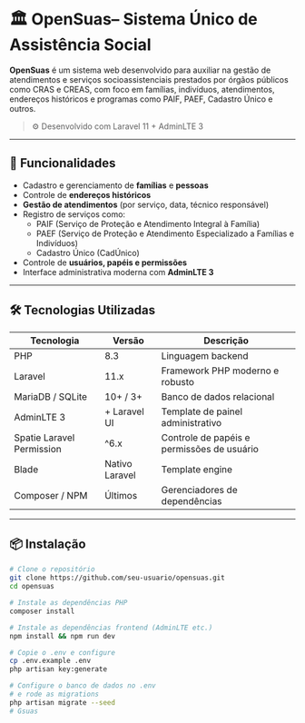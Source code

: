 # 🏛️ OpenSuas– Sistema Único de Assistência Social

**OpenSuas** é um sistema web desenvolvido para auxiliar na gestão de atendimentos e serviços socioassistenciais prestados por órgãos públicos como CRAS e CREAS, com foco em famílias, indivíduos, atendimentos, endereços históricos e programas como PAIF, PAEF, Cadastro Único e outros.

> ⚙️ Desenvolvido com Laravel 11 + AdminLTE 3

---

## 🚀 Funcionalidades

- Cadastro e gerenciamento de **famílias** e **pessoas**
- Controle de **endereços históricos**
- **Gestão de atendimentos** (por serviço, data, técnico responsável)
- Registro de serviços como:
  - PAIF (Serviço de Proteção e Atendimento Integral à Família)
  - PAEF (Serviço de Proteção e Atendimento Especializado a Famílias e Indivíduos)
  - Cadastro Único (CadÚnico)
- Controle de **usuários, papéis e permissões**
- Interface administrativa moderna com **AdminLTE 3**

---

## 🛠️ Tecnologias Utilizadas

| Tecnologia      | Versão        | Descrição                                      |
|----------------|---------------|------------------------------------------------|
| PHP            | 8.3           | Linguagem backend                             |
| Laravel        | 11.x          | Framework PHP moderno e robusto               |
| MariaDB / SQLite | 10+ / 3+     | Banco de dados relacional                     |
| AdminLTE 3     | + Laravel UI  | Template de painel administrativo             |
| Spatie Laravel Permission | ^6.x | Controle de papéis e permissões de usuário    |
| Blade          | Nativo Laravel | Template engine                               |
| Composer / NPM | Últimos       | Gerenciadores de dependências                 |

---

## 📦 Instalação

```bash
# Clone o repositório
git clone https://github.com/seu-usuario/opensuas.git
cd opensuas

# Instale as dependências PHP
composer install

# Instale as dependências frontend (AdminLTE etc.)
npm install && npm run dev

# Copie o .env e configure
cp .env.example .env
php artisan key:generate

# Configure o banco de dados no .env
# e rode as migrations
php artisan migrate --seed
# Gsuas
